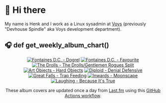 # 👋 Hi there

My name is Henk and I work as a Linux sysadmin at <a href="https://www.voys.co/about/">Voys</a> (previously "Devhouse Spindle" aka Voys development department).

## 🎧 def get_weekly_album_chart()
<!-- lastfm -->
<p align="center"><a href="https://www.last.fm/music/Fontaines+D.C./Dogrel"><img src="https://lastfm.freetls.fastly.net/i/u/64s/a6e4705a174dcf7b423e82ed06038263.jpg" title="Fontaines D.C. - Dogrel"></a> <a href="https://www.last.fm/music/Fontaines+D.C./Favourite"><img src="https://lastfm.freetls.fastly.net/i/u/64s/b3062350c96042b29ae37e70271103f1.jpg" title="Fontaines D.C. - Favourite"></a> <a href="https://www.last.fm/music/The+Drolls/The+Drolls%2FGentlemen+Rogues+Split"><img src="https://lastfm.freetls.fastly.net/i/u/64s/f2db83a92f7835132e62be337c8b324a.jpg" title="The Drolls - The Drolls/Gentlemen Rogues Split"></a> <a href="https://www.last.fm/music/Art+Objects/Hard+Objects"><img src="https://lastfm.freetls.fastly.net/i/u/64s/4bbbfcade247e1e454e8cde5a3399dfc.jpg" title="Art Objects - Hard Objects"></a> <a href="https://www.last.fm/music/Diploid/Denial+Defensive"><img src="https://lastfm.freetls.fastly.net/i/u/64s/ad46fd407a04c4aea567be3513209aa7.jpg" title="Diploid - Denial Defensive"></a> <a href="https://www.last.fm/music/Great+Falls/Trap+Feeding"><img src="https://lastfm.freetls.fastly.net/i/u/64s/f60fd279dbc168e98b335ad9dae7f8f8.jpg" title="Great Falls - Trap Feeding"></a> <a href="https://www.last.fm/music/Inwards/Moonscape"><img src="https://lastfm.freetls.fastly.net/i/u/64s/94e114deb0f5a8aa1b19b1d36db1f368.png" title="Inwards - Moonscape"></a> <a href="https://www.last.fm/music/Laughing/Because+It%27s+True"><img src="https://lastfm.freetls.fastly.net/i/u/64s/213e1374a7ca0b3e033cf8b0e528f8d8.png" title="Laughing - Because It's True"></a> </p>

<p align="center">These album covers are updated once a day from <a href="https://www.last.fm/user/hbokh">Last.fm</a> using this <a href="https://github.com/marketplace/actions/lastfm-to-markdown">GitHub Actions workflow</a>.</p>

